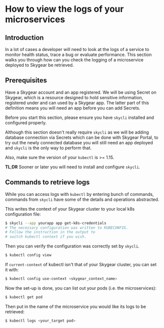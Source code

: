# How to view the logs of your microservices

## Introduction

In a lot of cases a developer will need to look at the logs of a service to monitor health status, trace a bug or evaluate performance. This section walks you through how can you check the logging of a microservice deployed to Skygear be retrieved.

## Prerequisites

Have a Skygear account and an app registered. We will be using Secret on Skygear, which is a resource designed to hold sensitive information, registered under and can used by a Skygear app. The latter part of this definition means you will need an app before you can add Secrets.

Before you start this section, please ensure you have `skycli` installed and configured properly.

Although this section doesn't really require `skycli` as we will be adding database connection via Secrets which can be done with Skygear Portal, to try out the newly connected database you will still need an app deployed and `skycli` is the only way to perform that.

Also, make sure the version of your `kubectl` is &gt;= 1.15.

**TL**;**DR** Sooner or later you will need to install and configure `skycli`.

## Commands to retrieve logs

While you can access logs with `kubectl` by entering bunch of commands, commands from `skycli` have some of the details and operations abstracted.

This writes the context of your Skygear cluster to your local k8s configuration file:

```bash
$ skycli --app yourapp app get-k8s-credentials
# The necessary configuration was written to KUBECONFIG.
# Follow the instruction in the output to
# switch kubectl context if you wish.
```

Then you can verify the configuration was correctly set by `skycli`.

```bash
$ kubectl config view
```

If `current-context` of kubectl isn't that of your Skygear cluster, you can set it with:

```bash
$ kubectl config use-context <skygear_context_name>
```

Now the set-up is done, you can list out your pods \(i.e. the microservices\):

```bash
$ kubectl get pod
```

Then put in the name of the microservice you would like its logs to be retrieved:

```bash
$ kubectl logs <your_target pod>
```

